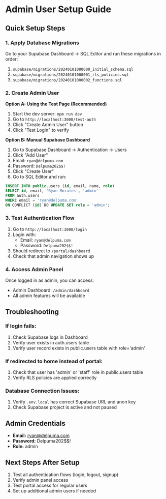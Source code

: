 # Admin User Setup Guide

## Quick Setup Steps

### 1. Apply Database Migrations
Go to your Supabase Dashboard → SQL Editor and run these migrations in order:

1. `supabase/migrations/20240101000000_initial_schema.sql`
2. `supabase/migrations/20240101000001_rls_policies.sql` 
3. `supabase/migrations/20240101000002_functions.sql`

### 2. Create Admin User

**Option A: Using the Test Page (Recommended)**
1. Start the dev server: `npm run dev`
2. Go to `http://localhost:3000/test-auth`
3. Click "Create Admin User" button
4. Click "Test Login" to verify

**Option B: Manual Supabase Dashboard**
1. Go to Supabase Dashboard → Authentication → Users
2. Click "Add User"
3. Email: `ryan@delpuma.com`
4. Password: `Delpuma202$$!`
5. Click "Create User"
6. Go to SQL Editor and run:
```sql
INSERT INTO public.users (id, email, name, role)
SELECT id, email, 'Ryan Morales', 'admin'
FROM auth.users 
WHERE email = 'ryan@delpuma.com'
ON CONFLICT (id) DO UPDATE SET role = 'admin';
```

### 3. Test Authentication Flow

1. Go to `http://localhost:3000/login`
2. Login with:
   - Email: `ryan@delpuma.com`
   - Password: `Delpuma202$$!`
3. Should redirect to `/portal/dashboard`
4. Check that admin navigation shows up

### 4. Access Admin Panel

Once logged in as admin, you can access:
- Admin Dashboard: `/admin/dashboard`
- All admin features will be available

## Troubleshooting

### If login fails:
1. Check Supabase logs in Dashboard
2. Verify user exists in auth.users table
3. Verify user record exists in public.users table with role='admin'

### If redirected to home instead of portal:
1. Check that user has 'admin' or 'staff' role in public.users table
2. Verify RLS policies are applied correctly

### Database Connection Issues:
1. Verify `.env.local` has correct Supabase URL and anon key
2. Check Supabase project is active and not paused

## Admin Credentials
- **Email:** ryan@delpuma.com
- **Password:** Delpuma202$$!
- **Role:** admin

## Next Steps After Setup
1. Test all authentication flows (login, logout, signup)
2. Verify admin panel access
3. Test portal access for regular users
4. Set up additional admin users if needed